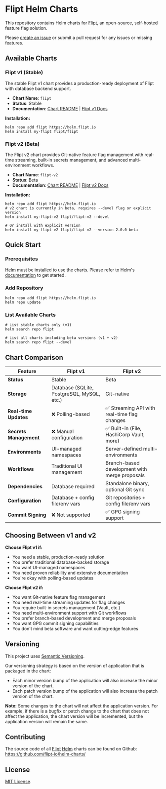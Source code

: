 # Flipt Helm Charts

<!-- Keep full URL links to repo files because this README syncs from main to gh-pages.  -->

This repository contains Helm charts for [Flipt](https://flipt.io), an open-source, self-hosted feature flag solution.

Please [create an issue](https://github.com/flipt-io/helm-charts/issues/new) or submit a pull request for any issues or missing features.

## Available Charts

### Flipt v1 (Stable)

The stable Flipt v1 chart provides a production-ready deployment of Flipt with database backend support.

- **Chart Name**: `flipt`
- **Status**: Stable
- **Documentation**: [Chart README](charts/flipt/README.md) | [Flipt v1 Docs](https://docs.flipt.io)

**Installation:**

```console
helm repo add flipt https://helm.flipt.io
helm install my-flipt flipt/flipt
```

### Flipt v2 (Beta)

The Flipt v2 chart provides Git-native feature flag management with real-time streaming, built-in secrets management, and advanced multi-environment workflows.

- **Chart Name**: `flipt-v2`
- **Status**: Beta
- **Documentation**: [Chart README](charts/flipt-v2/README.md) | [Flipt v2 Docs](https://docs.flipt.io/v2/)

**Installation:**

```console
helm repo add flipt https://helm.flipt.io
# v2 chart is currently in beta, requires --devel flag or explicit version
helm install my-flipt-v2 flipt/flipt-v2 --devel

# Or install with explicit version
helm install my-flipt-v2 flipt/flipt-v2 --version 2.0.0-beta
```

## Quick Start

### Prerequisites

[Helm](https://helm.sh) must be installed to use the charts. Please refer to Helm's [documentation](https://helm.sh/docs/) to get started.

### Add Repository

```console
helm repo add flipt https://helm.flipt.io
helm repo update
```

### List Available Charts

```console
# List stable charts only (v1)
helm search repo flipt

# List all charts including beta versions (v1 + v2)
helm search repo flipt --devel
```

## Chart Comparison

| Feature                | Flipt v1                                   | Flipt v2                                      |
| ---------------------- | ------------------------------------------ | --------------------------------------------- |
| **Status**             | Stable                                     | Beta                                          |
| **Storage**            | Database (SQLite, PostgreSQL, MySQL, etc.) | Git-native                                    |
| **Real-time Updates**  | ❌ Polling-based                           | ✅ Streaming API with real-time flag changes  |
| **Secrets Management** | ❌ Manual configuration                    | ✅ Built-in (File, HashiCorp Vault, more)     |
| **Environments**       | UI-managed namespaces                      | Server-defined multi-environments             |
| **Workflows**          | Traditional UI management                  | Branch-based development with merge proposals |
| **Dependencies**       | Database required                          | Standalone binary, optional Git sync          |
| **Configuration**      | Database + config file/env vars            | Git repositories + config file/env vars       |
| **Commit Signing**     | ❌ Not supported                           | ✅ GPG signing support                        |

## Choosing Between v1 and v2

**Choose Flipt v1 if:**

- You need a stable, production-ready solution
- You prefer traditional database-backed storage
- You want UI-managed namespaces
- You need proven reliability and extensive documentation
- You're okay with polling-based updates

**Choose Flipt v2 if:**

- You want Git-native feature flag management
- You need real-time streaming updates for flag changes
- You require built-in secrets management (Vault, etc.)
- You need multi-environment support with Git workflows
- You prefer branch-based development and merge proposals
- You want GPG commit signing capabilities
- You don't mind beta software and want cutting-edge features

## Versioning

This project uses [Semantic Versioning](https://semver.org/).

Our versioning strategy is based on the version of application that is packaged in the chart:

- Each minor version bump of the application will also increase the minor version of the chart.
- Each patch version bump of the application will also increase the patch version of the chart.

**Note:** Some changes to the chart will not affect the application version. For example, if there is a bugfix or patch change to the chart that does not affect the application, the chart version will be incremented, but the application version will remain the same.

## Contributing

The source code of all [Flipt](https://flipt.io/) [Helm](https://helm.sh) charts can be found on Github: <https://github.com/flipt-io/helm-charts/>

## License

[MIT License](https://github.com/flipt-io/helm-charts/blob/main/LICENSE).
